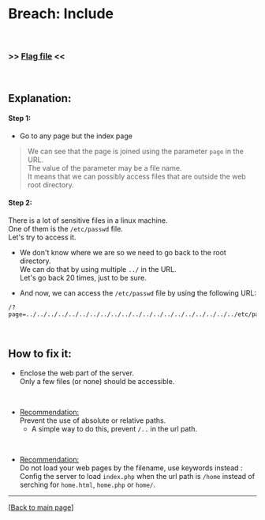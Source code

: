 # Breach: Include


<br>

### >> [Flag file](../flag) <<

<br>


## Explanation:


#### Step 1:

- Go to any page but the index page

> We can see that the page is joined using the parameter `page` in the URL.<br>
> The value of the parameter may be a file name.<br>
> It means that we can possibly access files that are outside the web root directory.


#### Step 2:

There is a lot of sensitive files in a linux machine.<br>
One of them is the `/etc/passwd` file.<br>
Let's try to access it.

- We don't know where we are so we need to go back to the root directory.<br>
  We can do that by using multiple `../` in the URL.<br>
  Let's go back 20 times, just to be sure.

- And now, we can access the `/etc/passwd` file by using the following URL:
```
/?page=../../../../../../../../../../../../../../../../../../../../etc/passwd
```


<br>


## How to fix it:

- Enclose the web part of the server.<br>
  Only a few files (or none) should be accessible.

<br>

- <u>Recommendation:</u><br>
  Prevent the use of absolute or relative paths.
  - A simple way to do this, prevent `/..` in the url path.

<br>

- <u>Recommendation:</u><br>
  Do not load your web pages by the filename, use keywords instead :<br>
  Config the server to load `index.php` when the url path is `/home` instead of<br>
  serching for `home.html`, `home.php` or `home/`.


---

[[Back to main page](/#darkly)]
